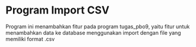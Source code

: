 # Program Import CSV

Program ini menambahkan fitur pada program tugas_pbo9, yaitu fitur untuk menambahkan data ke database menggunakan import dengan file yang memiliki format .csv
